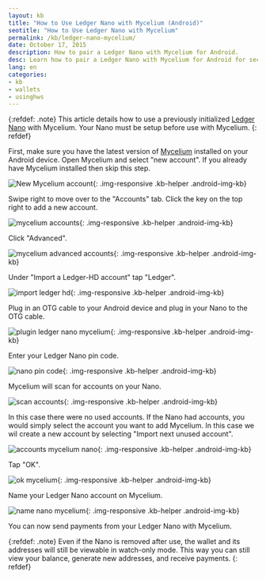 ```yaml
---
layout: kb
title: "How to Use Ledger Nano with Mycelium (Android)"
seotitle: "How to Use Ledger Nano with Mycelium"
permalink: /kb/ledger-nano-mycelium/
date: October 17, 2015
description: How to pair a Ledger Nano with Mycelium for Android. 
desc: Learn how to pair a Ledger Nano with Mycelium for Android for secure payments while on the go. 
lang: en
categories: 
- kb
- wallets
- usinghws
---
```

{:refdef: .note}
This article details how to use a previously initialized [Ledger Nano](/wallets/ledger-nano/) with Mycelium. Your Nano must be setup before use with Mycelium.
{: refdef}

First, make sure you have the latest version of [Mycelium](/wallets/mycelium/) installed on your Android device. Open Mycelium and select "new account". If you already have Mycelium installed then skip this step.

![New Mycelium account][1]{: .img-responsive .kb-helper .android-img-kb}

Swipe right to move over to the "Accounts" tab. Click the key on the top right to add a new account. 

![mycelium accounts][2]{: .img-responsive .kb-helper .android-img-kb}

Click "Advanced". 

![mycelium advanced accounts][3]{: .img-responsive .kb-helper .android-img-kb}

Under "Import a Ledger-HD account" tap "Ledger". 

![import ledger hd][4]{: .img-responsive .kb-helper .android-img-kb}

Plug in an OTG cable to your Android device and plug in your Nano to the OTG cable. 

![plugin ledger nano mycelium][5]{: .img-responsive .kb-helper .android-img-kb}

Enter your Ledger Nano pin code.

![nano pin code][6]{: .img-responsive .kb-helper .android-img-kb}

Mycelium will scan for accounts on your Nano.

![scan accounts][7]{: .img-responsive .kb-helper .android-img-kb}

In this case there were no used accounts. If the Nano had accounts, you would simply select the account you want to add Mycelium. In this case we wil create a new account by selecting "Import next unused account". 

![accounts mycelium nano][8]{: .img-responsive .kb-helper .android-img-kb}

Tap "OK". 

![ok mycelium][9]{: .img-responsive .kb-helper .android-img-kb}

Name your Ledger Nano account on Mycelium. 

![name nano mycelium][10]{: .img-responsive .kb-helper .android-img-kb}

You can now send payments from your Ledger Nano with Mycelium.

{:refdef: .note}
Even if the Nano is removed after use, the wallet and its addresses will still be viewable in watch-only mode. This way you can still view your balance, generate new addresses, and receive payments. 
{: refdef}

[1]: /img/kb/1new.png
[2]: /img/kb/2add.png
[3]: /img/kb/3advanced.png
[4]: /img/kb/4unrelated.png
[5]: /img/kb/5plugin.png
[6]: /img/kb/6enterpin.png
[7]: /img/kb/7scan.png
[8]: /img/kb/8scanfinished.png
[9]: /img/kb/9newaccount.png
[10]: /img/kb/10name.png